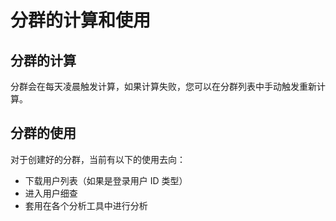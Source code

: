 # 分群的计算和使用

## 分群的计算

分群会在每天凌晨触发计算，如果计算失败，您可以在分群列表中手动触发重新计算。

## 分群的使用

对于创建好的分群，当前有以下的使用去向：

* 下载用户列表（如果是登录用户 ID 类型）
* 进入用户细查
* 套用在各个分析工具中进行分析

